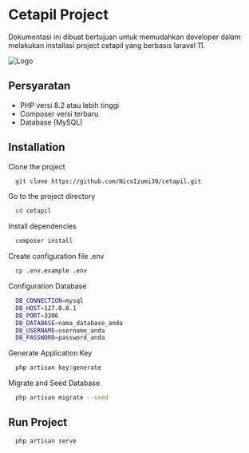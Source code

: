 
# Cetapil Project

Dokumentasi ini dibuat bertujuan untuk memudahkan developer dalam melakukan installasi project cetapil yang berbasis laravel 11.




![Logo](https://i.postimg.cc/FFqn6Bv0/wp11840910-frieren-wallpapers-1.jpg)


## Persyaratan

- PHP versi 8.2 atau lebih tinggi
- Composer versi terbaru
- Database (MySQL)




## Installation

Clone the project

```bash
  git clone https://github.com/NicoIzumi30/cetapil.git
```
Go to the project directory
```bash
  cd cetapil
```
Install dependencies
```bash
  composer install
```
Create configuration file .env
```bash
  cp .env.example .env
```
Configuration Database
```bash
  DB_CONNECTION=mysql
  DB_HOST=127.0.0.1
  DB_PORT=3306
  DB_DATABASE=nama_database_anda
  DB_USERNAME=username_anda
  DB_PASSWORD=password_anda
```
Generate Application Key
```bash
  php artisan key:generate
```
Migrate and Seed Database
```bash
  php artisan migrate --seed
```
## Run Project
```bash
  php artisan serve
```